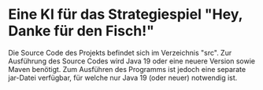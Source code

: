 # Eine KI für das Strategiespiel "Hey, Danke für den Fisch!"

Die Source Code des Projekts befindet sich im Verzeichnis "src". Zur Ausführung des Source Codes wird Java 19 oder eine
neuere Version sowie Maven benötigt. Zum Ausführen des Programms ist jedoch eine separate jar-Datei verfügbar, für
welche nur Java 19 (oder neuer) notwendig ist.